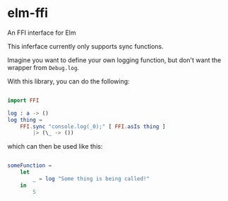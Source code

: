 # elm-ffi
An FFI interface for Elm


This inferface currently only supports sync functions.

Imagine you want to define your own logging function, but don't want the wrapper from `Debug.log`. 

With this library, you can do the following:

```elm

import FFI

log : a -> ()
log thing =
    FFI.sync "console.log(_0);" [ FFI.asIs thing ]
        |> (\_ -> ())
```

which can then be used like this:

```elm

someFunction =
    let 
        _ = log "Some thing is being called!"
    in 
        5

```